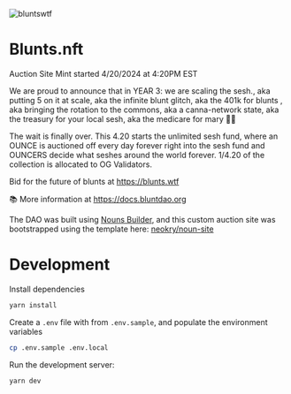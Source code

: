 ![bluntswtf](https://github.com/BluntDAO/blunt-builder/assets/45281667/6dfc5bab-d0a4-4b57-8976-0ce2302ba9b5)
# Blunts.nft 
Auction Site
Mint started 4/20/2024 at 4:20PM EST



We are proud to announce that in YEAR 3: we are scaling the sesh., aka putting 5 on it at scale, aka the infinite blunt glitch, aka the 401k for blunts , aka bringing the rotation to the commons, aka a canna-network state, aka the treasury for your local sesh, aka the medicare for mary 🚀💸

The wait is finally over. This 4.20 starts the unlimited sesh fund, where an OUNCE is auctioned off every day forever right into the sesh fund and OUNCERS decide what seshes around the world forever. 1/4.20 of the collection is allocated to OG Validators. 

Bid for the future of blunts at https://blunts.wtf

📚 More information at https://docs.bluntdao.org



The DAO was built using [Nouns Builder](https://nouns.build), and this custom auction site was bootstrapped using the template here: [neokry/noun-site](https://github.com/neokry/noun-site)

# Development

Install dependencies

```bash
yarn install
```

Create a `.env` file with from `.env.sample`, and populate the environment variables

```bash
cp .env.sample .env.local
```

Run the development server:

```bash
yarn dev
```

